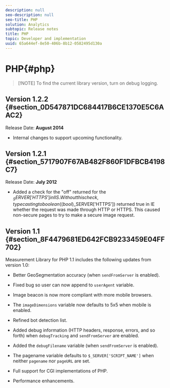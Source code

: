 ```yaml
---
description: null
seo-description: null
seo-title: PHP
solution: Analytics
subtopic: Release notes
title: PHP
topic: Developer and implementation
uuid: 65a644ef-8e50-406b-8b12-0582495d130a
---
```


# PHP{#php}

> [!NOTE] To find the current library version, turn on debug logging.

## Version 1.2.2 {#section_0D547871DC684417B6CE1370E5C6AAC2}

Release Date: **August 2014**

* Internal changes to support upcoming functionality.

## Version 1.2.1 {#section_5717907F67AB482F860F1DFBCB4198C7}

Release Date: **July 2012**

* Added a check for the "off" returned for the $_SERVER['HTTPS'] in IIS. Without this check, typecasting to boolean ((bool)$_SERVER['HTTPS']) returned true in IE whether the request was made through HTTP or HTTPS. This caused non-secure pages to try to make a secure image request.

## Version 1.1 {#section_8F4479681ED642FCB9233459E04FF702}

Measurement Library for PHP 1.1 includes the following updates from version 1.0:

* Better GeoSegmentation accuracy (when `sendFromServer` is enabled).
* Fixed bug so user can now append to `userAgent` variable.
* Image beacon is now more compliant with more mobile browsers.
* The `imageDimensions` variable now defaults to 5x5 when mobile is enabled.
* Refined bot detection list.
* Added debug information (HTTP headers, response, errors, and so forth) when `debugTracking` and `sendFromServer` are enabled.

* Added the `debugFilename` variable (when `sendFromServer` is enabled).

* The pagename variable defaults to `$_SERVER['SCRIPT_NAME']` when neither `pagename` nor `pageURL` are set.

* Full support for CGI implementations of PHP.
* Performance enhancements.

